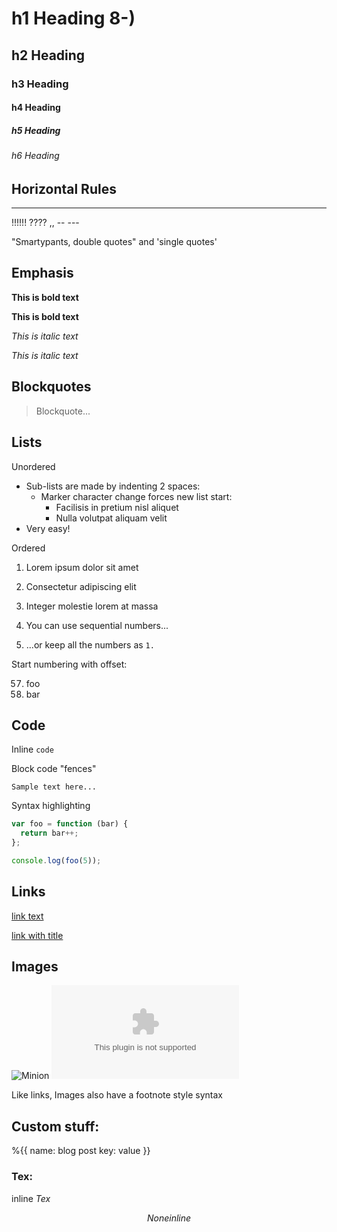 # h1 Heading 8-)
## h2 Heading
### h3 Heading
#### h4 Heading
##### h5 Heading
###### h6 Heading


## Horizontal Rules

---

!!!!!! ???? ,,  -- ---

"Smartypants, double quotes" and 'single quotes'


## Emphasis

**This is bold text**

__This is bold text__

*This is italic text*

_This is italic text_

## Blockquotes


> Blockquote...


## Lists

Unordered

- Sub-lists are made by indenting 2 spaces:
    - Marker character change forces new list start:
        - Facilisis in pretium nisl aliquet
        - Nulla volutpat aliquam velit
- Very easy!

Ordered

1. Lorem ipsum dolor sit amet
2. Consectetur adipiscing elit
3. Integer molestie lorem at massa


1. You can use sequential numbers...
1. ...or keep all the numbers as `1.`

Start numbering with offset:

57. foo
1. bar


## Code

Inline `code`

Block code "fences"

```
Sample text here...
```

Syntax highlighting

```js
var foo = function (bar) {
  return bar++;
};

console.log(foo(5));
```

## Links

[link text](/test)

[link with title](example.com)

## Images

![Minion](/assets/test.png)
![Stormtroopocat](example.com)

Like links, Images also have a footnote style syntax

## Custom stuff:
%{{
    name: blog post
    key: value
}}

### Tex:

inline $Tex$

$$
None inline
$$

